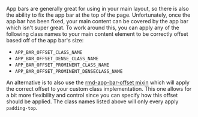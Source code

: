 App bars are generally great for using in your main layout, so there is also the
ability to fix the app bar at the top of the page. Unfortunately, once the app
bar has been fixed, your main content can be covered by the app bar which isn't
super great. To work around this, you can apply any of the following class names
to your main content element to be correctly offset based off of the app bar's
size:

- `APP_BAR_OFFSET_CLASS_NAME`
- `APP_BAR_OFFSET_DENSE_CLASS_NAME`
- `APP_BAR_OFFSET_PROMINENT_CLASS_NAME`
- `APP_BAR_OFFSET_PROMINENT_DENSECLASS_NAME`

An alternative is to also use the
[rmd-app-bar-offset mixin](sassdoc#mixin-rmd-app-bar-offset) which will apply
the correct offset to your custom class implementation. This one allows for a
bit more flexibility and control since you can specify how this offset should be
applied. The class names listed above will only every apply `padding-top`.
